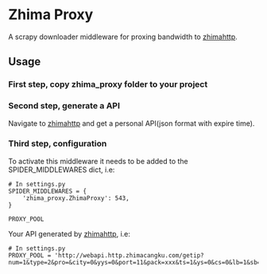 # Zhima Proxy
A scrapy downloader middleware for proxing bandwidth to [zhimahttp](http://h.zhimaruanjian.com/).

## Usage

### First step, copy zhima_proxy folder to your project

### Second step, generate a API
Navigate to [zhimahttp](http://h.zhimaruanjian.com/) and get a personal API(json format with expire time).

### Third step, configuration
To activate this middleware it needs to be added to the SPIDER_MIDDLEWARES dict, i.e:
```
# In settings.py
SPIDER_MIDDLEWARES = {
    'zhima_proxy.ZhimaProxy': 543,
}
```

`PROXY_POOL`

Your API generated by [zhimahttp](http://h.zhimaruanjian.com/), i.e:
```
# In settings.py
PROXY_POOL = 'http://webapi.http.zhimacangku.com/getip?num=1&type=2&pro=&city=0&yys=0&port=11&pack=xxx&ts=1&ys=0&cs=0&lb=1&sb=0&pb=4&mr=1&regions='
```